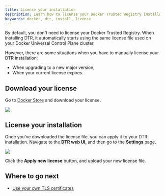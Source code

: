 ```yaml
---
title: License your installation
description: Learn how to license your Docker Trusted Registry installation.
keywords: docker, dtr, install, license
---
```

By default, you don't need to license your Docker Trusted Registry. When installing DTR, it automatically starts using the same license file used on your Docker Universal Control Plane cluster.

However, there are some situations when you have to manually license your DTR installation:

* When upgrading to a new major version,
* When your current license expires.

## Download your license

Go to [Docker Store](https://store.docker.com/bundles/docker-datacenter) and download your license.

![](../../images/license-1.png)

## License your installation

Once you've downloaded the license file, you can apply it to your DTR installation. Navigate to the **DTR web UI**, and then go to the **Settings** page.

![](../../images/license-2.png)

Click the **Apply new license** button, and upload your new license file.

## Where to go next

* [Use your own TLS certificates](use-your-own-tls-certificates.md)